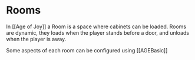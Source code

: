 # Rooms

In [[Age of Joy]] a Room is a space where cabinets can be loaded. 
Rooms are dynamic, they loads when the player stands before a door, and unloads when the player is away.

Some aspects of each room can be configured using [[AGEBasic]]



